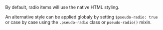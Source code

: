 By default, radio items will use the native HTML styling.

An alternative style can be applied globaly by setting `$pseudo-radio: true` or case by case using the `.pseudo-radio` class or `pseudo-radio()` mixin.